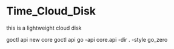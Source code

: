 # Time_Cloud_Disk
this is a lightweight cloud disk

goctl api new core
goctl api go -api core.api -dir . -style go_zero

